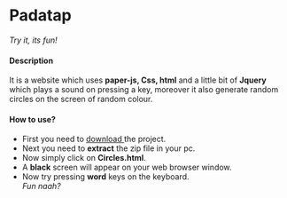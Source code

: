 # Padatap
*Try it, its fun!*

#### Description
It is a website which uses **paper-js, Css, html** and a little bit of **Jquery** which plays a sound on pressing a key, moreover it also generate random circles on the screen of random colour.

#### How to use?

+ First you need to <a href="https://github.com/Jashanveer/Padatap/archive/master.zip"> download </a> the project.
+ Next you need to **extract** the zip file in your pc.
+ Now simply click on **Circles.html**.
+ A **black** screen will appear on your web browser window.
+ Now try pressing **word** keys on the keyboard.  
*Fun naah?*
